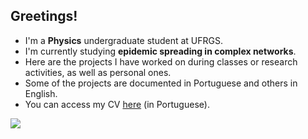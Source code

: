 ## Greetings!

- I'm a **Physics** undergraduate student at UFRGS.
- I'm currently studying **epidemic spreading in complex networks**.
- Here are the projects I have worked on during classes or research activities, as well as personal ones.
- Some of the projects are documented in Portuguese and others in English.
- You can access my CV [here](https://lattes.cnpq.br/5756662574760642) (in Portuguese).

<div>
  <img src="https://github-readme-stats.vercel.app/api/top-langs/?username=Vini-BM&layout=compact&theme=dark"/>
</div>
